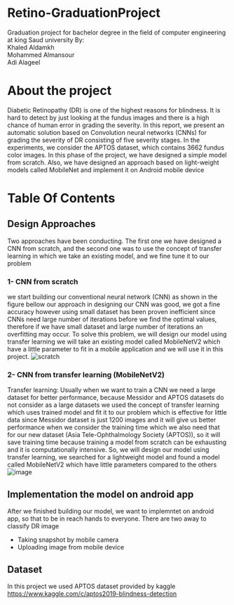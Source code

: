 # Retino-GraduationProject
Graduation project for bachelor degree in the field of computer engineering at king Saud university
By: </br>
Khaled Aldamkh </br>
Mohammed Almansour </br>
Adi Alageel </br>

# About the project 
Diabetic Retinopathy (DR) is one of the highest reasons for blindness. It is hard to detect by just looking at the fundus images and there is a high chance of human error in grading the severity. In this report, we present an automatic solution based on Convolution neural networks (CNNs) for grading the severity of DR consisting of five severity stages. In the experiments, we consider the APTOS dataset, which contains 3662 fundus color images. In this phase of the project, we have designed a simple model from scratch. Also, we have designed an approach based on light-weight models called MobileNet and implement it on Android mobile device
# Table Of Contents
## Design Approaches 
Two approaches have been conducting. The first one we have designed a CNN from scratch, and the second one was to use the concept of transfer learning in which we take an existing model, and we fine tune it to our problem
### 1- CNN from scratch 
we start building our conventional neural network (CNN) as shown in the figure bellow our approach in designing our CNN was good, we got a fine accuracy however using small dataset has been proven inefficient since CNNs need large number of iterations before we find the optimal values, therefore if we have small dataset and large number of iterations an overfitting may occur. To solve this problem, we will design our model using transfer learning we will take an existing model called MobileNetV2 which have a little parameter to fit in a mobile application and we will use it in this project.
![scratch](https://user-images.githubusercontent.com/96137439/146664878-c9c58859-593f-44ce-8cb7-7697c518fd06.jpg)
### 2- CNN from transfer learning (MobileNetV2)
Transfer learning: Usually when we want to train a CNN we need a large dataset for better performance, because Messidor and APTOS datasets do not consider as a large datasets we used the concept of transfer learning which uses trained model and fit it to our problem which is effective for little data since Messidor dataset is just 1200 images and it will give us better performance when we consider the training time which we also need that for our new dataset (Asia Tele-Ophthalmology Society (APTOS)), so it will save training time because training a model from scratch can be exhausting and it is computationally intensive. So, we will design our model using transfer learning, we searched for a lightweight model and found a model called MobileNetV2 which have little parameters compared to the others
![image](https://user-images.githubusercontent.com/96137439/146664870-b330ad32-8846-4d04-a8a8-45268bce179f.png)
## Implementation the model on android app
 After we finished building our model, we want to implemntet on android app, so that to be in reach hands to everyone.
 There are two away to classify DR image 
 * Taking snapshot by mobile camera
 * Uploading image from mobile device
 ## Dataset
 In this project we used APTOS dataset provided by kaggle 
 https://www.kaggle.com/c/aptos2019-blindness-detection
